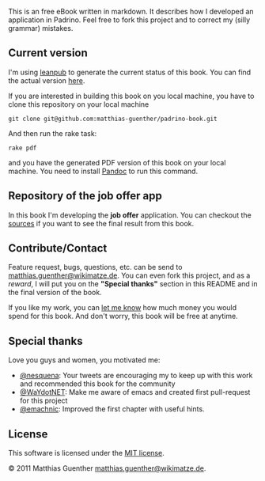 This is an free eBook written in markdown. It describes how I developed an application in Padrino.
Feel free to fork this project and to correct my (silly grammar) mistakes.


## Current version

I'm using [leanpub](http://leanpub.com/ "leanpub") to generate the current status of this book. You
can find the actual version [here](http://samples.leanpub.com/padrino-sample.pdf "here").

If you are interested in building this book on you local machine, you have to clone this repository
on your local machine

    git clone git@github.com:matthias-guenther/padrino-book.git

And then run the rake task:

    rake pdf

and you have the generated PDF version of this book on your local machine. You need to install
[Pandoc](http://johnmacfarlane.net/pandoc/ "Pandoc") to run this command.


## Repository of the job offer app

In this book I'm developing the **job offer** application. You can checkout the
[sources](https://github.com/matthias-guenther/job_app "sources") if you want to see the final
result from this book.


## Contribute/Contact

Feature request, bugs, questions, etc. can be send to <matthias.guenther@wikimatze.de>. You can even
fork this project, and as a *reward*, I will put you on the **"Special thanks"** section in this
README and in the final version of the book.

If you like my work, you can [let me know](http://leanpub.com/padrino "let me know") how much money
you would spend for this book. And don't worry, this book will be free at anytime.


## Special thanks

Love you guys and women, you motivated me:

- [@nesquena](http://twitter.com/#!/nesquena "@nesquena"): Your tweets are encouraging my to keep up
  with this work and recommended this book for the community
- [@WaYdotNET](http://twitter.com/#!/WaYdotNET "@WaYdotNET"): Make me aware of emacs and created
  first pull-request for this project
- [@emachnic](http://twitter.com/#!/emachnic "@emachnic"): Improved the first chapter with useful
  hints.


## License

This software is licensed under the [MIT license][mit].

© 2011 Matthias Guenther <matthias.guenther@wikimatze.de>.

[mit]: http://en.wikipedia.org/wiki/MIT_License
